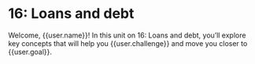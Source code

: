 # 16: Loans and debt

Welcome, {{user.name}}! In this unit on 16: Loans and debt, you’ll explore key concepts that will help you {{user.challenge}} and move you closer to {{user.goal}}.